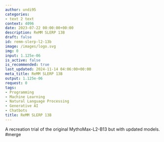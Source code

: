 ```yaml
---
author: undi95
categories:
- text 2 text
context: 4096
date: 2023-07-22 00:00:00+00:00
description: ReMM SLERP 13B
draft: false
id: remm-slerp-l2-13b
image: /images/logo.svg
img: 0
input: 1.125e-06
is_active: false
is_recommended: true
last_updated: 2024-11-14 04:06:00+00:00
meta_title: ReMM SLERP 13B
output: 1.125e-06
request: 0
tags:
- Programming
- Machine Learning
- Natural Language Processing
- Generative AI
- Chatbots
title: ReMM SLERP 13B
---
```
















A recreation trial of the original MythoMax-L2-B13 but with updated models. #merge

